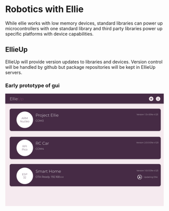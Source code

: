 # Robotics with Ellie

While ellie works with low memory devices, standard libraries can power up microcontrollers with one standard library and third party libraries power up specific platforms with device capabilities.

## EllieUp

EllieUp will provide version updates to libraries and devices. Version control will be handled by github but package repositories will be kept in EllieUp servers.

### Early prototype of gui
![icon](./picture/ellieUp.png)